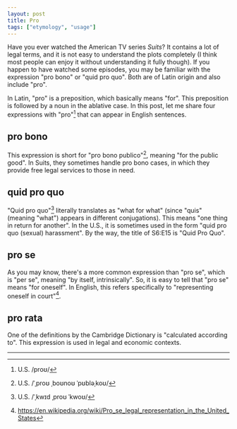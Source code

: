 ```yaml
---
layout: post
title: Pro
tags: ["etymology", "usage"]
---
```


Have you ever watched the American TV series *Suits*? It contains a lot of legal terms, and it is not easy to understand the plots completely (I think most people can enjoy it without understanding it fully though). If you happen to have watched some episodes, you may be familiar with the expression "pro bono" or "quid pro quo". Both are of Latin origin and also include "pro".

In Latin, "pro" is a preposition, which basically means "for". This preposition is followed by a noun in the ablative case. In this post, let me share four expressions with "pro"[^pro-pron] that can appear in English sentences.

## pro bono
This expression is short for "pro bono publico"[^pro-bono-publico-pron], meaning "for the public good". In Suits, they sometimes handle pro bono cases, in which they provide free legal services to those in need.

## quid pro quo
"Quid pro quo"[^quid-pro-quo-pron] literally translates as "what for what" (since "quis" (meaning "what") appears in different conjugations). This means "one thing in return for another". In the U.S., it is sometimes used in the form "quid pro quo (sexual) harassment". By the way, the title of S6:E15 is "Quid Pro Quo".

## pro se
As you may know, there's a more common expression than "pro se", which is "per se", meaning "by itself, intrinsically". So, it is easy to tell that "pro se" means "for oneself". In English, this refers specifically to "representing oneself in court"[^wiki-pro-se-legal-representation].

## pro rata
One of the definitions by the Cambridge Dictionary is "calculated according to". This expression is used in legal and economic contexts.

---
[^pro-pron]: U.S. /proʊ/
[^pro-bono-publico-pron]: U.S. /ˈˌproʊ ˌboʊnoʊ ˈpʊbləˌkoʊ/
[^quid-pro-quo-pron]: U.S. /ˈˌkwɪd ˌproʊ ˈkwoʊ/
[^suits-quid-pro-quo]: <https://suits.fandom.com/wiki/Quid_Pro_Quo>
[^wiki-pro-se-legal-representation]: <https://en.wikipedia.org/wiki/Pro_se_legal_representation_in_the_United_States>